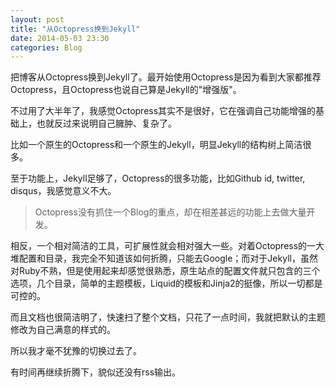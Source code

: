 ```yaml
---
layout: post
title: "从Octopress换到Jekyll"
date: 2014-05-03 23:30
categories: Blog
---
```


把博客从Octopress换到Jekyll了。最开始使用Octopress是因为看到大家都推荐Octopress，且Octopress也说自己算是Jekyll的"增强版"。

不过用了大半年了，我感觉Octopress其实不是很好，它在强调自己功能增强的基础上，也就反过来说明自己臃肿、复杂了。

比如一个原生的Octopress和一个原生的Jekyll，明显Jekyll的结构树上简洁很多。

至于功能上，Jekyll足够了，Octopress的很多功能，比如Github id, twitter, disqus，我感觉意义不大。

> Octopress没有抓住一个Blog的重点，却在相差甚远的功能上去做大量开发。

相反，一个相对简洁的工具，可扩展性就会相对强大一些。对着Octopress的一大堆配置和目录，我完全不知道该如何折腾，只能去Google；而对于Jekyll，虽然对Ruby不熟，但是使用起来却感觉很熟悉，原生站点的配置文件就只包含的三个选项，几个目录，简单的主题模板，Liquid的模板和Jinja2的挺像，所以一切都是可控的。

而且文档也很简洁明了，快速扫了整个文档，只花了一点时间，我就把默认的主题修改为自己满意的样式的。

所以我才毫不犹豫的切换过去了。

有时间再继续折腾下，貌似还没有rss输出。
